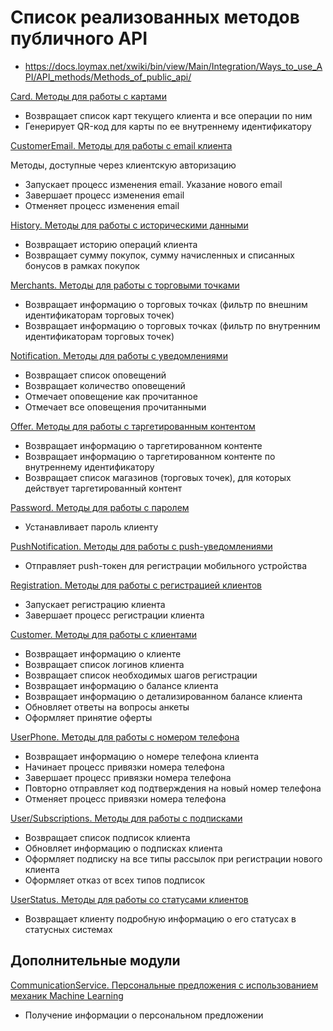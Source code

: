 # Список реализованных методов публичного API

* https://docs.loymax.net/xwiki/bin/view/Main/Integration/Ways_to_use_API/API_methods/Methods_of_public_api/

[Card. Методы для работы с картами](https://docs.loymax.net/xwiki/bin/view/Main/Integration/Ways_to_use_API/API_methods/Methods_of_public_api/Cards/)

* Возвращает список карт текущего клиента и все операции по ним
* Генерирует QR-код для карты по ее внутреннему идентификатору

[CustomerEmail. Методы для работы с email клиента](https://docs.loymax.net/xwiki/bin/view/Main/Integration/Ways_to_use_API/API_methods/Methods_of_public_api/Email/)

Методы, доступные через клиентскую авторизацию
* Запускает процесс изменения email. Указание нового email
* Завершает процесс изменения email
* Отменяет процесс изменения email

[History. Методы для работы с историческими данными](https://docs.loymax.net/xwiki/bin/view/Main/Integration/Ways_to_use_API/API_methods/Methods_of_public_api/History/)

* Возвращает историю операций клиента
* Возвращает сумму покупок, сумму начисленных и списанных бонусов в рамках покупок

[Merchants. Методы для работы с торговыми точками](https://docs.loymax.net/xwiki/bin/view/Main/Integration/Ways_to_use_API/API_methods/Methods_of_public_api/Merchants/)

* Возвращает информацию о торговых точках (фильтр по внешним идентификаторам торговых точек)
* Возвращает информацию о торговых точках (фильтр по внутренним идентификаторам торговых точек)

[Notification. Методы для работы с уведомлениями](https://docs.loymax.net/xwiki/bin/view/Main/Integration/Ways_to_use_API/API_methods/Methods_of_public_api/Notification/)

* Возвращает список оповещений
* Возвращает количество оповещений
* Отмечает оповещение как прочитанное
* Отмечает все оповещения прочитанными

[Offer. Методы для работы с таргетированным контентом](https://docs.loymax.net/xwiki/bin/view/Main/Integration/Ways_to_use_API/API_methods/Methods_of_public_api/Offer/)

* Возвращает информацию о таргетированном контенте
* Возвращает информацию о таргетированном контенте по внутреннему идентификатору
* Возвращает список магазинов (торговых точек), для которых действует таргетированный контент

[Password. Методы для работы с паролем](https://docs.loymax.net/xwiki/bin/view/Main/Integration/Ways_to_use_API/API_methods/Methods_of_public_api/Password/)

* Устанавливает пароль клиенту

[PushNotification. Методы для работы с push-уведомлениями](https://docs.loymax.net/xwiki/bin/view/Main/Integration/Ways_to_use_API/API_methods/Methods_of_public_api/Pushes/)

* Отправляет push-токен для регистрации мобильного устройства

[Registration. Методы для работы с регистрацией клиентов](https://docs.loymax.net/xwiki/bin/view/Main/Integration/Ways_to_use_API/API_methods/Methods_of_public_api/registration/)

* Запускает регистрацию клиента
* Завершает процесс регистрации клиента

[Customer. Методы для работы с клиентами](https://docs.loymax.net/xwiki/bin/view/Main/Integration/Ways_to_use_API/API_methods/Methods_of_public_api/User/)

* Возвращает информацию о клиенте
* Возвращает список логинов клиента
* Возвращает список необходимых шагов регистрации
* Возвращает информацию о балансе клиента
* Возвращает информацию о детализированном балансе клиента
* Обновляет ответы на вопросы анкеты
* Оформляет принятие оферты

[UserPhone. Методы для работы с номером телефона](https://docs.loymax.net/xwiki/bin/view/Main/Integration/Ways_to_use_API/API_methods/Methods_of_public_api/User/PhoneNumber/)

* Возвращает информацию о номере телефона клиента
* Начинает процесс привязки номера телефона
* Завершает процесс привязки номера телефона
* Повторно отправляет код подтверждения на новый номер телефона
* Отменяет процесс привязки номера телефона

[User/Subscriptions. Методы для работы с подписками](https://docs.loymax.net/xwiki/bin/view/Main/Integration/Ways_to_use_API/API_methods/Methods_of_public_api/User/Subscriptions/)

* Возвращает список подписок клиента
* Обновляет информацию о подписках клиента
* Оформляет подписку на все типы рассылок при регистрации нового клиента
* Оформляет отказ от всех типов подписок

[UserStatus. Методы для работы со статусами клиентов](https://docs.loymax.net/xwiki/bin/view/Main/Integration/Ways_to_use_API/API_methods/Methods_of_public_api/User/Status/)

* Возвращает клиенту подробную информацию о его статусах в статусных системах

## Дополнительные модули

[CommunicationService. Персональные предложения с использованием механик Machine Learning](https://docs.loymax.net/xwiki/bin/view/Main/Installation_and_configuration/Extra_modules/CommunicationService_ML/)

* Получение информации о персональном предложении
